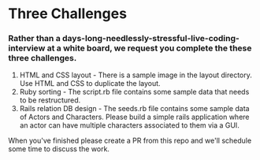 # Three Challenges

### Rather than a days-long-needlessly-stressful-live-coding-interview at a white board, we request you complete the these three challenges.

1. HTML and CSS layout - There is a sample image in the layout directory. Use HTML and CSS to duplicate the layout.
2. Ruby sorting - The script.rb file contains some sample data that needs to be restructured.
3. Rails relation DB design - The seeds.rb file contains some sample data of Actors and Characters. Please build a simple rails application where an actor can have multiple characters associated to them via a GUI. 

When you've finished please create a PR from this repo and we'll schedule some time to discuss the work. 